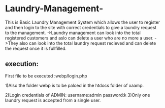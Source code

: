 # Laundry-Management-

This is Basic Laundry Management System which allows the user to register and then login to the site with correct credentials to give a laundry request to the management.
->Laundry management can look into the total registered customers and aslo can delete a user who are no more a user.
->They also can look into the total laundry request recieved and can delete the request once it is fullfilled.


execution:
---------------------------
First file to be executed  :webp/login.php

1)Also the folder webp is to be palced in the htdocs folder of xaamp.

2)Login credentials of ADMIN:
     username:admin
     password:k
3)Only one laundry request is accepted from a single user.

